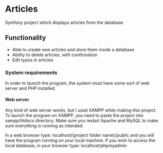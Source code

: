 # Articles
Symfony project which displays articles from the database

## Functionality
- Able to create new articles and store them inside a database
- Ability to delete articles, with confirmation
- Edit typos in articles

### System requirements
In order to launch the program, the system must have some sort of web server and PHP installed.

#### Web server
Any kind of web server works, but I used XAMPP while making this project. To launch the program on XAMPP, you need to paste the project into xampp/htdocs directory.
Make sure you restart Apache and MySQL to make sure everything is running as intended.

In a web browser type: localhost/{project folder name}/public and you will have the program running on your local machine.
If you wish to access the local database, in your browser type: localhost/phpmyadmin
